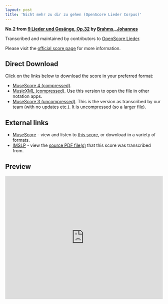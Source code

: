 ```yaml
---
layout: post
title: 'Nicht mehr zu dir zu gehen (OpenScore Lieder Corpus)'
---
```


__No.2 from [9 Lieder und Gesänge, Op.32](https://fourscoreandmore.org/openscore/lieder/Brahms,_Johannes/9_Lieder_und_Ges%C3%A4nge,_Op.32/) by [Brahms,_Johannes](https://fourscoreandmore.org/openscore/lieder/Brahms,_Johannes)__

Transcribed and maintained by contributors to [OpenScore Lieder].

Please visit the [official score page] for more information.

[official score page]: https://musescore.com/openscore-lieder-corpus/scores/5846184
[OpenScore Lieder]: https://musescore.com/openscore-lieder-corpus

## Direct Download

Click on the links below to download the score in your preferred format:
- [MuseScore 4 (compressed)](https://fourscoreandmore.org/openscore/lieder/Brahms,_Johannes/9_Lieder_und_Ges%C3%A4nge,_Op.32/2_Nicht_mehr_zu_dir_zu_gehen.mscz).
- [MusicXML (compressed)](https://fourscoreandmore.org/openscore/lieder/Brahms,_Johannes/9_Lieder_und_Ges%C3%A4nge,_Op.32/2_Nicht_mehr_zu_dir_zu_gehen.mxl). Use this version to open the file in other notation apps.
- [MuseScore 3 (uncompressed)](https://raw.githubusercontent.com/OpenScore/Lieder/refs/heads/main/scores/Brahms,_Johannes/9_Lieder_und_Ges%C3%A4nge,_Op.32/2_Nicht_mehr_zu_dir_zu_gehen/lc5846184.mscx). This is the version as transcribed by our team (with no updates etc.). It is uncompressed (so a larger file).

## External links

- [MuseScore] - view and listen to [this score][MuseScore], or download in a variety of formats.
- [IMSLP] - view the [source PDF file(s)][IMSLP] that this score was transcribed from.

[MuseScore]: https://musescore.com/score/5846184
[IMSLP]: https://imslp.org/wiki/Special:ReverseLookup/97708

## Preview

<iframe width="100%" height="394" src="https://musescore.com/openscore-lieder-corpus/scores/5846184/embed" frameborder="0" allowfullscreen allow="autoplay; fullscreen"></iframe>
